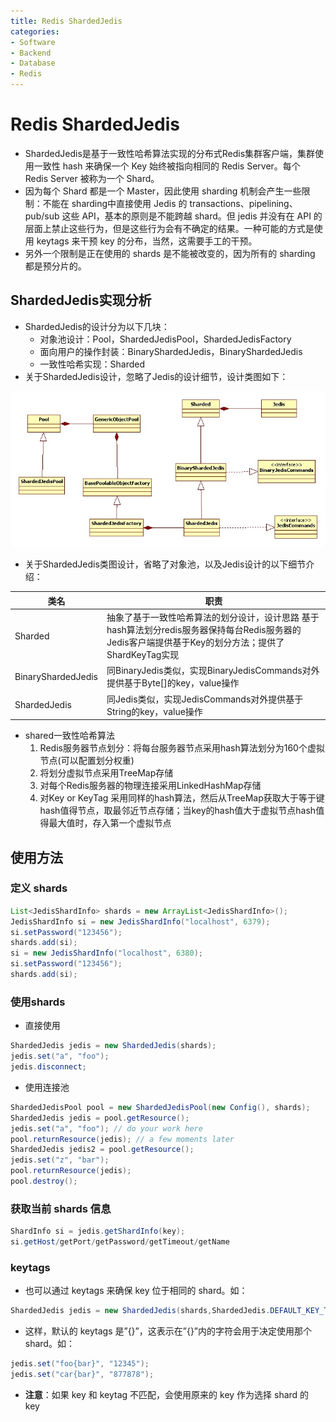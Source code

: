 ```yaml
---
title: Redis ShardedJedis
categories:
- Software
- Backend
- Database
- Redis
---
```

# Redis ShardedJedis

- ShardedJedis是基于一致性哈希算法实现的分布式Redis集群客户端，集群使用一致性 hash 来确保一个 Key 始终被指向相同的 Redis Server。每个 Redis Server 被称为一个 Shard。
- 因为每个 Shard 都是一个 Master，因此使用 sharding 机制会产生一些限制：不能在 sharding中直接使用 Jedis 的 transactions、pipelining、pub/sub 这些 API，基本的原则是不能跨越 shard。但 jedis 并没有在 API 的层面上禁止这些行为，但是这些行为会有不确定的结果。一种可能的方式是使用 keytags 来干预 key 的分布，当然，这需要手工的干预。
- 另外一个限制是正在使用的 shards 是不能被改变的，因为所有的 sharding 都是预分片的。

## ShardedJedis实现分析

- ShardedJedis的设计分为以下几块：
    - 对象池设计：Pool，ShardedJedisPool，ShardedJedisFactory
    - 面向用户的操作封装：BinaryShardedJedis，BinaryShardedJedis
    - 一致性哈希实现：Sharded
- 关于ShardedJedis设计，忽略了Jedis的设计细节，设计类图如下：

![8bd3b170-018d-36a2-b2e5-44cde24caceb.jpg](https://raw.githubusercontent.com/LuShan123888/Files/main/Pictures/1458475110109071209.jpg)

- 关于ShardedJedis类图设计，省略了对象池，以及Jedis设计的以下细节介绍： 

| 类名               | 职责                                                         |
| ------------------ | ------------------------------------------------------------ |
| Sharded            | 抽象了基于一致性哈希算法的划分设计，设计思路 基于hash算法划分redis服务器保持每台Redis服务器的Jedis客户端提供基于Key的划分方法；提供了ShardKeyTag实现 |
| BinaryShardedJedis | 同BinaryJedis类似，实现BinaryJedisCommands对外提供基于Byte[]的key，value操作 |
| ShardedJedis       | 同Jedis类似，实现JedisCommands对外提供基于String的key，value操作 |

- shared一致性哈希算法
    1. Redis服务器节点划分：将每台服务器节点采用hash算法划分为160个虚拟节点(可以配置划分权重)
    2. 将划分虚拟节点采用TreeMap存储
    3. 对每个Redis服务器的物理连接采用LinkedHashMap存储
    4. 对Key or KeyTag 采用同样的hash算法，然后从TreeMap获取大于等于键hash值得节点，取最邻近节点存储；当key的hash值大于虚拟节点hash值得最大值时，存入第一个虚拟节点

## 使用方法

### 定义 shards

```java
List<JedisShardInfo> shards = new ArrayList<JedisShardInfo>();
JedisShardInfo si = new JedisShardInfo("localhost", 6379);
si.setPassword("123456");
shards.add(si);
si = new JedisShardInfo("localhost", 6380);
si.setPassword("123456");
shards.add(si);
```

### 使用shards

- 直接使用

```java
ShardedJedis jedis = new ShardedJedis(shards);
jedis.set("a", "foo");
jedis.disconnect;
```

- 使用连接池

```java
ShardedJedisPool pool = new ShardedJedisPool(new Config(), shards);
ShardedJedis jedis = pool.getResource();
jedis.set("a", "foo"); // do your work here
pool.returnResource(jedis); // a few moments later
ShardedJedis jedis2 = pool.getResource();
jedis.set("z", "bar");
pool.returnResource(jedis);
pool.destroy();
```

### 获取当前 shards 信息

```java
ShardInfo si = jedis.getShardInfo(key);
si.getHost/getPort/getPassword/getTimeout/getName
```

### keytags

- 也可以通过 keytags 来确保 key 位于相同的 shard。如：

```java
ShardedJedis jedis = new ShardedJedis(shards,ShardedJedis.DEFAULT_KEY_TAG_PATTERN);
```

- 这样，默认的 keytags 是”{}”，这表示在”{}”内的字符会用于决定使用那个 shard。如：

```java
jedis.set("foo{bar}", "12345");
jedis.set("car{bar}", "877878");
```

- **注意**：如果 key 和 keytag 不匹配，会使用原来的 key 作为选择 shard 的 key